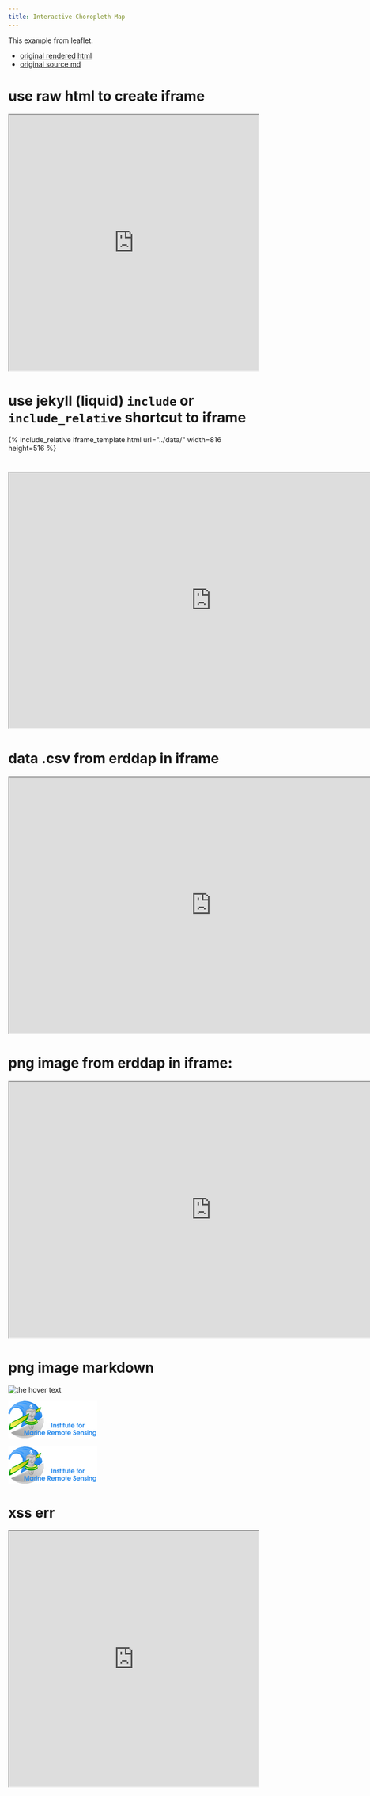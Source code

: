 ```yaml
---
title: Interactive Choropleth Map
---
```


This example from leaflet. 
* [original rendered html](https://leafletjs.com/examples/choropleth/)
* [original source md](https://github.com/Leaflet/Leaflet/blob/master/docs/examples/choropleth/index.md)


# use raw html to create iframe

<iframe src='https://github.com/USF-IMARS/condition-reports/blob/master/data/imars-logo.gif'
	width='100%'
	height='516'>
</iframe>


# use jekyll (liquid) `include` or `include_relative` shortcut to iframe
 
{% include_relative iframe_template.html url="../data/" width=816 height=516 %}

# 
<iframe src='https://leafletjs.com/examples/choropleth/example.html'
	width='816'
	height='516'>
</iframe>

# data .csv from erddap in iframe 

<iframe src='http://imars-physalis.marine.usf.edu:8080/erddap/tabledap/cwwcNDBCMet.csv?station%2Clongitude%2Clatitude%2Ctime%2Cwd%2Cwspd%2Cgst%2Cwvht%2Cdpd%2Capd%2Cmwd%2Cbar%2Catmp%2Cwtmp%2Cdewp%2Cvis%2Cptdy%2Ctide%2Cwspu%2Cwspv&longitude%3E=-82.733&longitude%3C=-80.49&latitude%3E=24.6&latitude%3C=25.254&time%3E=2018-04-01&time%3C=2018-10-04T17%3A00%3A00Z'
	width='816'
	height='516'>
</iframe>

# png image from erddap in iframe:
<iframe src='http://imars-physalis.marine.usf.edu:8080/erddap/tabledap/cwwcNDBCMet.transparentPng?longitude,latitude,wd&time%3E=2018-09-28T00%3A00%3A00Z&time%3C=2018-10-05T00%3A00%3A00Z&longitude%3E=-156&longitude%3C=-50&latitude%3E=-16&latitude%3C=90&.draw=markers&.marker=5%7C5&.color=0x000000&.colorBar=%7C%7C%7C%7C%7C&.bgColor=0xffccccff'
	width='816'
	height='516'>
</iframe>

# png image markdown

![the hover text]( http://imars-physalis.marine.usf.edu:8080/erddap/tabledap/cwwcNDBCMet.transparentPng?longitude,latitude,wd&time%3E=2018-09-28T00%3A00%3A00Z&time%3C=2018-10-05T00%3A00%3A00Z&longitude%3E=-156&longitude%3C=-50&latitude%3E=-16&latitude%3C=90&.draw=markers&.marker=5%7C5&.color=0x000000&.colorBar=%7C%7C%7C%7C%7C&.bgColor=0xffccccff )

![other hover text]( /data/imars-logo.gif )

![other other hover](https://github.com/USF-IMARS/condition-reports/blob/master/data/imars-logo.gif)

# xss err
<iframe src='https://github.com/USF-IMARS/condition-reports'
	width='100%'
	height='516'>
</iframe>
